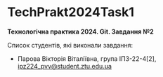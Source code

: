 # TechPrakt2024Task1
**Технологічна практика 2024. Git. Завдання №2**

Список студентів, які виконали завдання:
* Парова Вікторія Віталіївна, група ІПЗ-22-4[2], ipz224_pvv@student.ztu.edu.ua